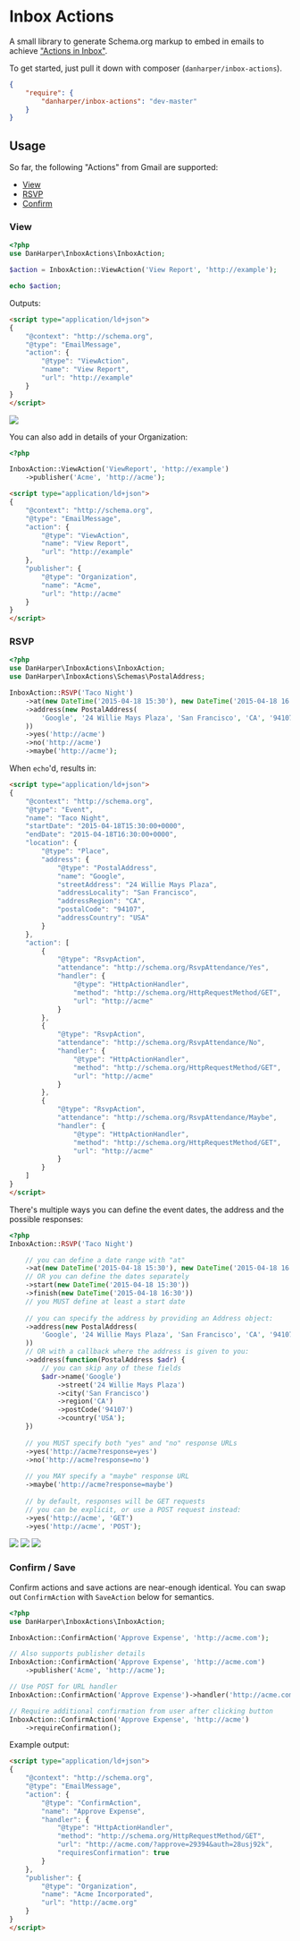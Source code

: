# Inbox Actions

A small library to generate Schema.org markup to embed in emails to achieve ["Actions in Inbox"](https://developers.google.com/gmail/actions/).

To get started, just pull it down with composer (`danharper/inbox-actions`).

```json
{
	"require": {
		"danharper/inbox-actions": "dev-master"
	}
}
```

## Usage

So far, the following "Actions" from Gmail are supported:

* [View](#view)
* [RSVP](#rsvp)
* [Confirm](#confirm)

### View

```php
<?php
use DanHarper\InboxActions\InboxAction;

$action = InboxAction::ViewAction('View Report', 'http://example');

echo $action;
```

Outputs:

```html
<script type="application/ld+json">
{
    "@context": "http://schema.org",
    "@type": "EmailMessage",
    "action": {
        "@type": "ViewAction",
        "name": "View Report",
        "url": "http://example"
    }
}
</script>
```

![](http://danharper.me/inbox-actions/view-action.png)

You can also add in details of your Organization:

```php
<?php

InboxAction::ViewAction('ViewReport', 'http://example')
	->publisher('Acme', 'http://acme');
```

```html
<script type="application/ld+json">
{
    "@context": "http://schema.org",
    "@type": "EmailMessage",
    "action": {
        "@type": "ViewAction",
        "name": "View Report",
        "url": "http://example"
    },
    "publisher": {
        "@type": "Organization",
        "name": "Acme",
        "url": "http://acme"
    }
}
</script>
```

### RSVP

```php
<?php
use DanHarper\InboxActions\InboxAction;
use DanHarper\InboxActions\Schemas\PostalAddress;

InboxAction::RSVP('Taco Night')
	->at(new DateTime('2015-04-18 15:30'), new DateTime('2015-04-18 16:30'))
	->address(new PostalAddress(
		'Google', '24 Willie Mays Plaza', 'San Francisco', 'CA', '94107', 'USA'
	))
	->yes('http://acme')
	->no('http://acme')
	->maybe('http://acme');
```

When `echo`'d, results in:

```html
<script type="application/ld+json">
{
    "@context": "http://schema.org",
    "@type": "Event",
    "name": "Taco Night",
    "startDate": "2015-04-18T15:30:00+0000",
    "endDate": "2015-04-18T16:30:00+0000",
    "location": {
        "@type": "Place",
        "address": {
            "@type": "PostalAddress",
            "name": "Google",
            "streetAddress": "24 Willie Mays Plaza",
            "addressLocality": "San Francisco",
            "addressRegion": "CA",
            "postalCode": "94107",
            "addressCountry": "USA"
        }
    },
    "action": [
        {
            "@type": "RsvpAction",
            "attendance": "http://schema.org/RsvpAttendance/Yes",
            "handler": {
                "@type": "HttpActionHandler",
                "method": "http://schema.org/HttpRequestMethod/GET",
                "url": "http://acme"
            }
        },
        {
            "@type": "RsvpAction",
            "attendance": "http://schema.org/RsvpAttendance/No",
            "handler": {
                "@type": "HttpActionHandler",
                "method": "http://schema.org/HttpRequestMethod/GET",
                "url": "http://acme"
            }
        },
        {
            "@type": "RsvpAction",
            "attendance": "http://schema.org/RsvpAttendance/Maybe",
            "handler": {
                "@type": "HttpActionHandler",
                "method": "http://schema.org/HttpRequestMethod/GET",
                "url": "http://acme"
            }
        }
    ]
}
</script>
```

There's multiple ways you can define the event dates, the address and the possible responses:

```php
<?php
InboxAction::RSVP('Taco Night')

	// you can define a date range with "at"
	->at(new DateTime('2015-04-18 15:30'), new DateTime('2015-04-18 16:30'))
	// OR you can define the dates separately
	->start(new DateTime('2015-04-18 15:30'))
	->finish(new DateTime('2015-04-18 16:30'))
	// you MUST define at least a start date
	
	// you can specify the address by providing an Address object:
	->address(new PostalAddress(
		'Google', '24 Willie Mays Plaza', 'San Francisco', 'CA', '94107', 'USA'
	))
	// OR with a callback where the address is given to you:
	->address(function(PostalAddress $adr) {
		// you can skip any of these fields
		$adr->name('Google')
			->street('24 Willie Mays Plaza')
			->city('San Francisco')
			->region('CA')
			->postCode('94107')
			->country('USA');
	})
	
	// you MUST specify both "yes" and "no" response URLs
	->yes('http://acme?response=yes')
	->no('http://acme?response=no')
	
	// you MAY specify a "maybe" response URL
	->maybe('http://acme?response=maybe')
	
	// by default, responses will be GET requests
	// you can be explicit, or use a POST request instead:
	->yes('http://acme', 'GET')
	->yes('http://acme', 'POST');
```

![](http://danharper.me/inbox-actions/rsvp.png)
![](http://danharper.me/inbox-actions/rsvp-inline.png)
![](http://danharper.me/inbox-actions/rsvp-inbox.png)

### Confirm / Save

Confirm actions and save actions are near-enough identical. You can swap out `ConfirmAction` with `SaveAction` below for semantics.

```php
<?php
use DanHarper\InboxActions\InboxAction;

InboxAction::ConfirmAction('Approve Expense', 'http://acme.com');

// Also supports publisher details
InboxAction::ConfirmAction('Approve Expense', 'http://acme.com')
	->publisher('Acme', 'http://acme');

// Use POST for URL handler
InboxAction::ConfirmAction('Approve Expense')->handler('http://acme.com', 'POST');

// Require additional confirmation from user after clicking button
InboxAction::ConfirmAction('Approve Expense', 'http://acme')
	->requireConfirmation();
```

Example output:

```html
<script type="application/ld+json">
{
    "@context": "http://schema.org",
    "@type": "EmailMessage",
    "action": {
        "@type": "ConfirmAction",
        "name": "Approve Expense",
        "handler": {
            "@type": "HttpActionHandler",
            "method": "http://schema.org/HttpRequestMethod/GET",
            "url": "http://acme.com/?approve=29394&auth=28usj92k",
            "requiresConfirmation": true
        }
    },
    "publisher": {
        "@type": "Organization",
        "name": "Acme Incorporated",
        "url": "http://acme.org"
    }
}
</script>
```



